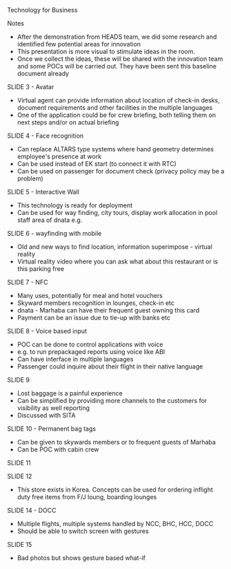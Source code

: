 Technology for Business

Notes

- After the demonstration from HEADS team, we did some research and identified few potential areas for innovation
- This presentation is more visual to stimulate ideas in the room.
- Once we collect the ideas, these will be shared with the innovation team and some POCs will be carried out. They have been sent this baseline document already

SLIDE 3 - Avatar

- Virtual agent can provide information about location of check-in desks, document requirements and other facilities in the multiple languages
- One of the application could be for crew briefing, both telling them on next steps and/or on actual briefing

SLIDE 4 - Face recognition

- Can replace ALTARS type systems where hand geometry determines employee's presence at work
- Can be used instead of EK start (to connect it with RTC)
- Can be used on passenger for document check (privacy policy may be a problem)

SLIDE 5 - Interactive Wall

- This technology is ready for deployment
- Can be used for way finding, city tours, display work allocation in pool staff area of dnata e.g.

SLIDE 6 - wayfinding with mobile

- Old and new ways to find location, information superimpose - virtual reality
- Virtual reality video where you can ask what about this restaurant or is this parking free

SLIDE 7 - NFC

- Many uses, potentially for meal and hotel vouchers
- Skyward members recognition in lounges, check-in etc
- dnata - Marhaba can have their frequent guest owning this card
- Payment can be an issue due to tie-up with banks etc

SLIDE 8 - Voice based input

- POC can be done to control applications with voice
- e.g. to run prepackaged reports using voice like ABI
- Can have interface in multiple languages
- Passenger could inquire about their flight in their native language

SLIDE 9

- Lost baggage is a painful experience
- Can be simplified by providing more channels to the customers for visibility as well reporting
- Discussed with SITA

SLIDE 10 - Permanent bag tags

- Can be given to skywards members or to frequent guests of Marhaba
- Can be POC with cabin crew

SLIDE 11

SLIDE 12

- This store exists in Korea. Concepts can be used for ordering inflight duty free items from F/J loung, boarding lounges

SLIDE 14 - DOCC

- Multiple flights, multiple systems handled by NCC, BHC, HCC, DOCC
- Should be able to switch screen with gestures

SLIDE 15

- Bad photos but shows gesture based what-if
